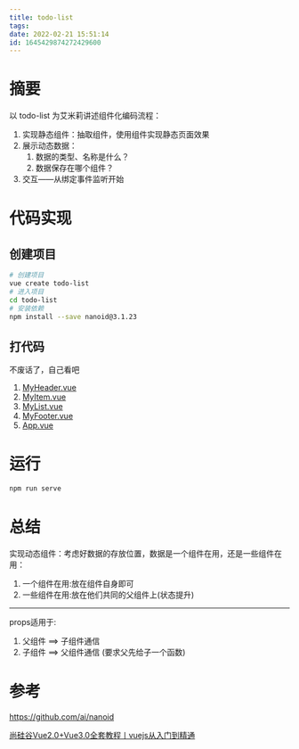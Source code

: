 ```yaml
---
title: todo-list
tags: 
date: 2022-02-21 15:51:14
id: 1645429874272429600
---
```

# 摘要

以 todo-list 为艾米莉讲述组件化编码流程：

1. 实现静态组件：抽取组件，使用组件实现静态页面效果
2. 展示动态数据：
   1. 数据的类型、名称是什么？
   2.  数据保存在哪个组件？
3. 交互——从绑定事件监听开始

# 代码实现

## 创建项目

```sh
# 创建项目
vue create todo-list
# 进入项目
cd todo-list
# 安装依赖
npm install --save nanoid@3.1.23
```

## 打代码

不废话了，自己看吧

1.  [MyHeader.vue](src\components\MyHeader.vue) 
2.  [MyItem.vue](src\components\MyItem.vue) 
3.  [MyList.vue](src\components\MyList.vue) 
4.  [MyFooter.vue](src\components\MyFooter.vue) 
5.  [App.vue](src\App.vue) 

# 运行

```sh
npm run serve
```

# 总结

实现动态组件：考虑好数据的存放位置，数据是一个组件在用，还是一些组件在用：

1. 一个组件在用:放在组件自身即可
2. 一些组件在用:放在他们共同的父组件上(状态提升)

---

props适用于:

1. 父组件 ==> 子组件通信
2. 子组件 ==> 父组件通信 (要求父先给子一个函数)

# 参考

 https://github.com/ai/nanoid 

 [尚硅谷Vue2.0+Vue3.0全套教程丨vuejs从入门到精通]( https://www.bilibili.com/video/BV1Zy4y1K7SH?p=70) 

